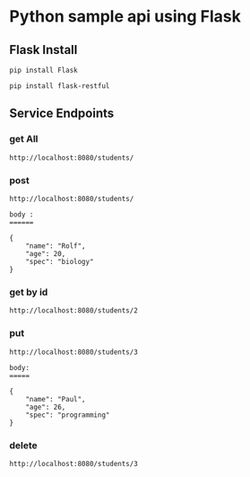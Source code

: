 # Python sample api using Flask



## Flask Install

```
pip install Flask

pip install flask-restful
```

## Service Endpoints

### get All
```
http://localhost:8080/students/
```

### post

```
http://localhost:8080/students/

body :
====== 

{
    "name": "Rolf",
    "age": 20,
    "spec": "biology"
}

```

###  get by id

```
http://localhost:8080/students/2
```

### put

```
http://localhost:8080/students/3

body:
=====

{
    "name": "Paul",
    "age": 26,
    "spec": "programming"
}

```

### delete

```
http://localhost:8080/students/3
```
